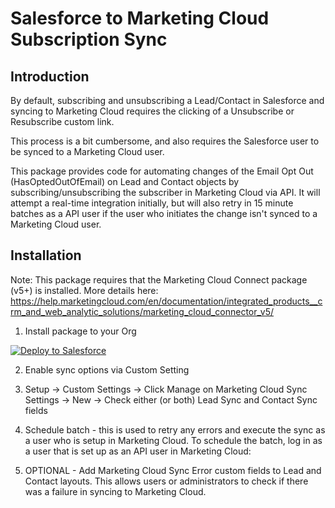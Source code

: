 # Salesforce to Marketing Cloud Subscription Sync
## Introduction
By default, subscribing and unsubscribing a Lead/Contact in Salesforce and syncing to Marketing Cloud requires the clicking of a Unsubscribe or Resubscribe custom link.

This process is a bit cumbersome, and also requires the Salesforce user to be synced to a Marketing Cloud user.

This package provides code for automating changes of the Email Opt Out (HasOptedOutOfEmail) on Lead and Contact objects by subscribing/unsubscribing the subscriber in Marketing Cloud via API. It will attempt a real-time integration initially, but will also retry in 15 minute batches as a API user if the user who initiates the change isn't synced to a Marketing Cloud user.

## Installation
Note: This package requires that the Marketing Cloud Connect package (v5+) is installed. More details here: 
https://help.marketingcloud.com/en/documentation/integrated_products__crm_and_web_analytic_solutions/marketing_cloud_connector_v5/


1. Install package to your Org

[![Deploy to Salesforce](https://andrewfawcett.files.wordpress.com/2014/09/deploy.png "Deploy to Salesforce")](https://githubsfdeploy.herokuapp.com/app/githubdeploy/benedwards44/sf-mc-subscription-sync)

2. Enable sync options via Custom Setting

3. Setup -> Custom Settings -> Click Manage on Marketing Cloud Sync Settings -> New -> Check either (or both) Lead Sync and Contact Sync fields

3. Schedule batch - this is used to retry any errors and execute the sync as a user who is setup in Marketing Cloud. To schedule the batch, log in as a user that is set up as an API user in Marketing Cloud:

3. OPTIONAL - Add Marketing Cloud Sync Error custom fields to Lead and Contact layouts. This allows users or administrators to check if there was a failure in syncing to Marketing Cloud.



